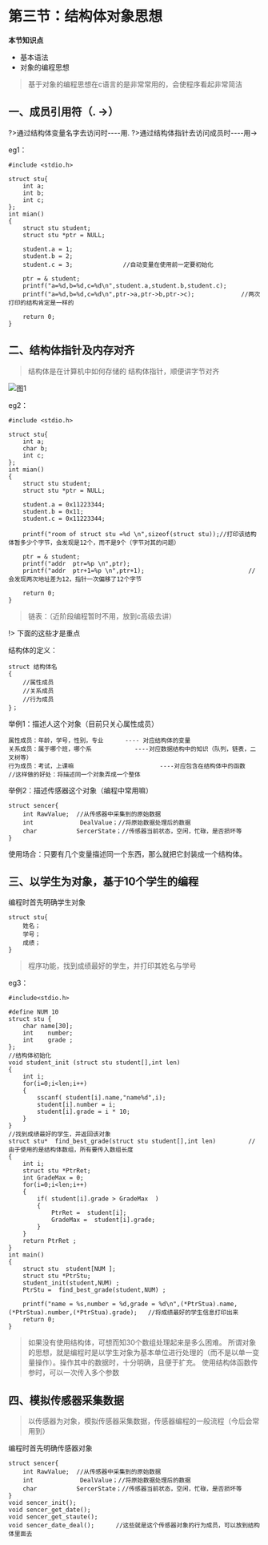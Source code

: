 # 第三节：结构体对象思想

**本节知识点**
 
- 基本语法
- 对象的编程思想

> 基于对象的编程思想在c语言的是非常常用的，会使程序看起非常简洁

## 一、成员引用符（.  ->）

?>通过结构体变量名字去访问时----用.
?>通过结构体指针去访问成员时----用->

eg1：
	
	#include <stdio.h>
	
	struct stu{
		int a;
		int b;
		int c;
	};
	int mian()
	{
		struct stu student;
		struct stu *ptr = NULL;
		
		student.a = 1;
		student.b = 2;
		student.c = 3;              //自动变量在使用前一定要初始化
		
		ptr = & student;
		printf("a=%d,b=%d,c=%d\n",student.a,student.b,student.c);
		printf("a=%d,b=%d,c=%d\n",ptr->a,ptr->b,ptr->c);             //两次打印的结构肯定是一样的
		
		return 0;
	}


## 二、结构体指针及内存对齐


> 结构体是在计算机中如何存储的
> 结构体指针，顺便讲字节对齐

![图1](http://upload-images.jianshu.io/upload_images/6757403-1da58fa03b39171d.png?imageMogr2/auto-orient/strip%7CimageView2/2/w/1240)

eg2：
	
	#include <stdio.h>
	
	struct stu{
		int a;
		char b;
		int c;
	};
	int mian()
	{
		struct stu student;
		struct stu *ptr = NULL;
		
		student.a = 0x11223344;
		student.b = 0x11;
		student.c = 0x11223344;           
		
		printf("room of struct stu =%d \n",sizeof(struct stu));//打印该结构体暂多少个字节，会发现是12个，而不是9个（字节对其的问题）
		
		ptr = & student;                                                             
		printf("addr  ptr=%p \n",ptr);
		printf("addr  ptr+1=%p \n",ptr+1);                             //会发现两次地址差为12，指针一次偏移了12个字节
		
		return 0;
	}

> 链表：（近阶段编程暂时不用，放到c高级去讲）

!> 下面的这些才是重点

结构体的定义：

	struct 结构体名
	{
		//属性成员
		//关系成员
		//行为成员
	}；

举例1：描述人这个对象（目前只关心属性成员）

	属性成员：年龄，学号，性别，专业      ---- 对应结构体的变量
	关系成员：属于哪个班，哪个系	          ----对应数据结构中的知识（队列，链表，二叉树等）
	行为成员：考试，上课嘛                        ----对应包含在结构体中的函数
	//这样做的好处：将描述同一个对象弄成一个整体

举例2：描述传感器这个对象（编程中常用嘛）

	struct sencer{
		int	RawValue;  //从传感器中采集到的原始数据
		int             DealValue；//将原始数据处理后的数据
		char           SercerState；//传感器当前状态，空闲，忙碌，是否损坏等
	}

使用场合：只要有几个变量描述同一个东西，那么就把它封装成一个结构体。

## 三、以学生为对象，基于10个学生的编程

编程时首先明确学生对象

	struct stu{
		姓名；    
		学号；
		成绩；    
	}
> 程序功能，找到成绩最好的学生，并打印其姓名与学号


eg3：

	#include<stdio.h>
	
	#define NUM 10
	struct stu {
		char name[30];
		int    number;
		int    grade ;
	};
	//结构体初始化
	void student_init (struct stu student[],int len) 
	{
		int i;
		for(i=0;i<len;i++)
		{
			sscanf( student[i].name,"name%d",i);
			student[i].number = i;
			student[i].grade = i * 10;
		}
	}
	//找到成绩最好的学生，并返回该对象
	struct stu*  find_best_grade(struct stu student[],int len)         //由于使用的是结构体数组，所有要传入数组长度
	{
		int i;
		struct stu *PtrRet;
		int GradeMax = 0;
		for(i=0;i<len;i++)
		{
			if( student[i].grade > GradeMax  )
			{
				PtrRet =  student[i];
				GradeMax =  student[i].grade;
			}			
		}
		return PtrRet ;
	}
	int main()
	{
		struct stu  student[NUM ];
		struct stu *PtrStu;
		student_init(student,NUM) ;
		PtrStu =  find_best_grade(student,NUM) ;
	
		printf("name = %s,number = %d,grade = %d\n",(*PtrStua).name,(*PtrStua).number,(*PtrStua).grade);   //将成绩最好的学生信息打印出来
		return 0;
	}

> 如果没有使用结构体，可想而知30个数组处理起来是多么困难。
> 所谓对象的思想，就是编程时是以学生对象为基本单位进行处理的（而不是以单一变量操作）。操作其中的数据时，十分明确，且便于扩充。
> 使用结构体函数传参时，可以一次传入多个参数



## 四、模拟传感器采集数据

> 以传感器为对象，模拟传感器采集数据，传感器编程的一般流程（今后会常用到）

编程时首先明确传感器对象

	struct sencer{
		int	RawValue;  //从传感器中采集到的原始数据
		int             DealValue；//将原始数据处理后的数据
		char           SercerState；//传感器当前状态，空闲，忙碌，是否损坏等
	}
	void sencer_init();
	void sencer_get_date();
	void sencer_get_staute();
	void sencer_date_deal();      //这些就是这个传感器对象的行为成员，可以放到结构体里面去

